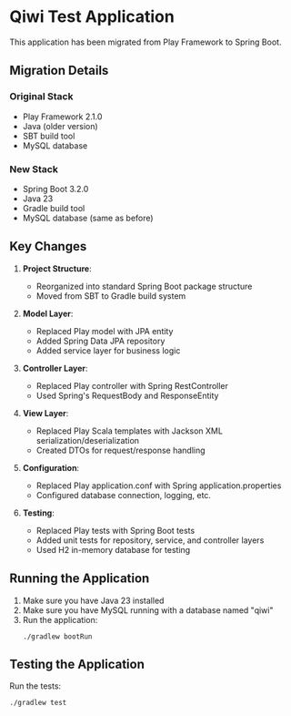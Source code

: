 # Qiwi Test Application

This application has been migrated from Play Framework to Spring Boot.

## Migration Details

### Original Stack
- Play Framework 2.1.0
- Java (older version)
- SBT build tool
- MySQL database

### New Stack
- Spring Boot 3.2.0
- Java 23
- Gradle build tool
- MySQL database (same as before)

## Key Changes

1. **Project Structure**:
   - Reorganized into standard Spring Boot package structure
   - Moved from SBT to Gradle build system

2. **Model Layer**:
   - Replaced Play model with JPA entity
   - Added Spring Data JPA repository
   - Added service layer for business logic

3. **Controller Layer**:
   - Replaced Play controller with Spring RestController
   - Used Spring's RequestBody and ResponseEntity

4. **View Layer**:
   - Replaced Play Scala templates with Jackson XML serialization/deserialization
   - Created DTOs for request/response handling

5. **Configuration**:
   - Replaced Play application.conf with Spring application.properties
   - Configured database connection, logging, etc.

6. **Testing**:
   - Replaced Play tests with Spring Boot tests
   - Added unit tests for repository, service, and controller layers
   - Used H2 in-memory database for testing

## Running the Application

1. Make sure you have Java 23 installed
2. Make sure you have MySQL running with a database named "qiwi"
3. Run the application:
   ```
   ./gradlew bootRun
   ```

## Testing the Application

Run the tests:
```
./gradlew test
```
